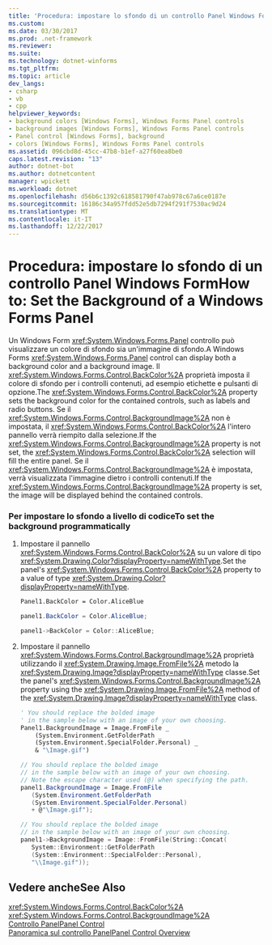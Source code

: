 ```yaml
---
title: 'Procedura: impostare lo sfondo di un controllo Panel Windows Form'
ms.custom: 
ms.date: 03/30/2017
ms.prod: .net-framework
ms.reviewer: 
ms.suite: 
ms.technology: dotnet-winforms
ms.tgt_pltfrm: 
ms.topic: article
dev_langs:
- csharp
- vb
- cpp
helpviewer_keywords:
- background colors [Windows Forms], Windows Forms Panel controls
- background images [Windows Forms], Windows Forms Panel controls
- Panel control [Windows Forms], background
- colors [Windows Forms], Windows Forms Panel controls
ms.assetid: 096cbd8d-45cc-47b8-b1ef-a27f60ea8be0
caps.latest.revision: "13"
author: dotnet-bot
ms.author: dotnetcontent
manager: wpickett
ms.workload: dotnet
ms.openlocfilehash: d56b6c1392c618581790f47ab978c67a6ce0187e
ms.sourcegitcommit: 16186c34a957fdd52e5db7294f291f7530ac9d24
ms.translationtype: MT
ms.contentlocale: it-IT
ms.lasthandoff: 12/22/2017
---
```

# <a name="how-to-set-the-background-of-a-windows-forms-panel"></a><span data-ttu-id="9a204-102">Procedura: impostare lo sfondo di un controllo Panel Windows Form</span><span class="sxs-lookup"><span data-stu-id="9a204-102">How to: Set the Background of a Windows Forms Panel</span></span>
<span data-ttu-id="9a204-103">Un Windows Form <xref:System.Windows.Forms.Panel> controllo può visualizzare un colore di sfondo sia un'immagine di sfondo.</span><span class="sxs-lookup"><span data-stu-id="9a204-103">A Windows Forms <xref:System.Windows.Forms.Panel> control can display both a background color and a background image.</span></span> <span data-ttu-id="9a204-104">Il <xref:System.Windows.Forms.Control.BackColor%2A> proprietà imposta il colore di sfondo per i controlli contenuti, ad esempio etichette e pulsanti di opzione.</span><span class="sxs-lookup"><span data-stu-id="9a204-104">The <xref:System.Windows.Forms.Control.BackColor%2A> property sets the background color for the contained controls, such as labels and radio buttons.</span></span> <span data-ttu-id="9a204-105">Se il <xref:System.Windows.Forms.Control.BackgroundImage%2A> non è impostata, il <xref:System.Windows.Forms.Control.BackColor%2A> l'intero pannello verrà riempito dalla selezione.</span><span class="sxs-lookup"><span data-stu-id="9a204-105">If the <xref:System.Windows.Forms.Control.BackgroundImage%2A> property is not set, the <xref:System.Windows.Forms.Control.BackColor%2A> selection will fill the entire panel.</span></span> <span data-ttu-id="9a204-106">Se il <xref:System.Windows.Forms.Control.BackgroundImage%2A> è impostata, verrà visualizzata l'immagine dietro i controlli contenuti.</span><span class="sxs-lookup"><span data-stu-id="9a204-106">If the <xref:System.Windows.Forms.Control.BackgroundImage%2A> property is set, the image will be displayed behind the contained controls.</span></span>  
  
### <a name="to-set-the-background-programmatically"></a><span data-ttu-id="9a204-107">Per impostare lo sfondo a livello di codice</span><span class="sxs-lookup"><span data-stu-id="9a204-107">To set the background programmatically</span></span>  
  
1.  <span data-ttu-id="9a204-108">Impostare il pannello <xref:System.Windows.Forms.Control.BackColor%2A> su un valore di tipo <xref:System.Drawing.Color?displayProperty=nameWithType>.</span><span class="sxs-lookup"><span data-stu-id="9a204-108">Set the panel's <xref:System.Windows.Forms.Control.BackColor%2A> property to a value of type <xref:System.Drawing.Color?displayProperty=nameWithType>.</span></span>  
  
    ```vb  
    Panel1.BackColor = Color.AliceBlue  
    ```  
  
    ```csharp  
    panel1.BackColor = Color.AliceBlue;  
    ```  
  
    ```cpp  
    panel1->BackColor = Color::AliceBlue;  
    ```  
  
2.  <span data-ttu-id="9a204-109">Impostare il pannello <xref:System.Windows.Forms.Control.BackgroundImage%2A> proprietà utilizzando il <xref:System.Drawing.Image.FromFile%2A> metodo la <xref:System.Drawing.Image?displayProperty=nameWithType> classe.</span><span class="sxs-lookup"><span data-stu-id="9a204-109">Set the panel's <xref:System.Windows.Forms.Control.BackgroundImage%2A> property using the <xref:System.Drawing.Image.FromFile%2A> method of the <xref:System.Drawing.Image?displayProperty=nameWithType> class.</span></span>  
  
    ```vb  
    ' You should replace the bolded image   
    ' in the sample below with an image of your own choosing.  
    Panel1.BackgroundImage = Image.FromFile _  
        (System.Environment.GetFolderPath _  
        (System.Environment.SpecialFolder.Personal) _  
        & "\Image.gif")  
    ```  
  
    ```csharp  
    // You should replace the bolded image   
    // in the sample below with an image of your own choosing.  
    // Note the escape character used (@) when specifying the path.  
    panel1.BackgroundImage = Image.FromFile  
       (System.Environment.GetFolderPath  
       (System.Environment.SpecialFolder.Personal)  
       + @"\Image.gif");  
    ```  
  
    ```cpp  
    // You should replace the bolded image   
    // in the sample below with an image of your own choosing.  
    panel1->BackgroundImage = Image::FromFile(String::Concat(  
       System::Environment::GetFolderPath  
       (System::Environment::SpecialFolder::Personal),  
       "\\Image.gif"));  
    ```  
  
## <a name="see-also"></a><span data-ttu-id="9a204-110">Vedere anche</span><span class="sxs-lookup"><span data-stu-id="9a204-110">See Also</span></span>  
 <xref:System.Windows.Forms.Control.BackColor%2A>  
 <xref:System.Windows.Forms.Control.BackgroundImage%2A>  
 [<span data-ttu-id="9a204-111">Controllo Panel</span><span class="sxs-lookup"><span data-stu-id="9a204-111">Panel Control</span></span>](../../../../docs/framework/winforms/controls/panel-control-windows-forms.md)  
 [<span data-ttu-id="9a204-112">Panoramica sul controllo Panel</span><span class="sxs-lookup"><span data-stu-id="9a204-112">Panel Control Overview</span></span>](../../../../docs/framework/winforms/controls/panel-control-overview-windows-forms.md)
